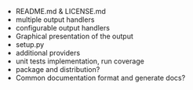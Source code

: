 - README.md & LICENSE.md
- multiple output handlers
- configurable output handlers
- Graphical presentation of the output
- setup.py
- additional providers
- unit tests implementation, run coverage
- package and distribution?
- Common documentation format and generate docs?